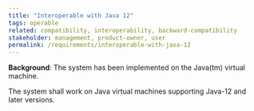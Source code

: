 ```yaml
---
title: "Interoperable with Java 12"
tags: operable
related: compatibility, interoperability, backward-compatibility
stakeholder: management, product-owner, user
permalink: /requirements/interoperable-with-java-12
---
```


<div class="quality-requirement" markdown="1">

**Background**: The system has been implemented on the Java(tm) virtual machine.

The system shall work on Java virtual machines supporting Java-12 and later versions.
 
</div><br>




